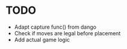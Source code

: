 # TODO
- Adapt capture func() from dango
- Check if moves are legal before placement
- Add actual game logic
